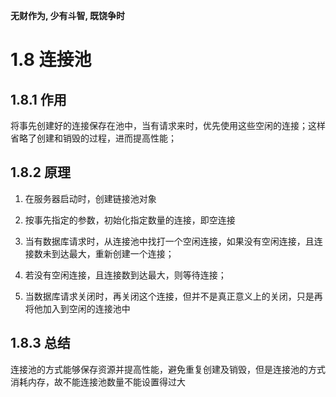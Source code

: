 **无财作为, 少有斗智, 既饶争时**

1.8 连接池
===========

## 1.8.1 作用

将事先创建好的连接保存在池中，当有请求来时，优先使用这些空闲的连接；这样省略了创建和销毁的过程，进而提高性能；

## 1.8.2 原理

1. 在服务器启动时，创建链接池对象

2. 按事先指定的参数，初始化指定数量的连接，即空连接

3. 当有数据库请求时，从连接池中找打一个空闲连接，如果没有空闲连接，且连接数未到达最大，重新创建一个连接；

4. 若没有空闲连接，且连接数到达最大，则等待连接；

5. 当数据库请求关闭时，再关闭这个连接，但并不是真正意义上的关闭，只是再将他加入到空闲的连接池中

## 1.8.3 总结

连接池的方式能够保存资源并提高性能，避免重复创建及销毁，但是连接池的方式消耗内存，故不能连接池数量不能设置得过大
